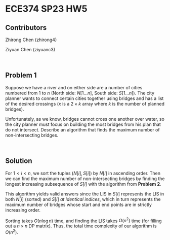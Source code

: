 # ECE374 SP23 HW5

## Contributors

Zhirong Chen (zhirong4)

Ziyuan Chen (ziyuanc3)

<br>

## Problem 1

Suppose we have a river and on either side are a number of cities numbered from $1$ to $n$ (North side: $N [1 \ldots n]$, South side: $S[1 \ldots n]$). The city planner wants to connect certain cities together using bridges and has a list of the desired crossings ($x$ is a $2 \times k$ array where
$k$ is the number of planned bridges).

Unfortunately, as we know, bridges cannot cross one another over water, so the city planner must focus on building the most bridges from his plan that do not intersect. Describe an algorithm that finds the maximum number of non-intersecting bridges.

<br>

## Solution

For $1 < i < n$, we sort the tuples $(N[i], S[i])$ by $N[i]$ in ascending order. Then we can find the maximum number of non-intersecting bridges by finding the longest increasing subsequence of $S[i]$ with the algorithm from **Problem 2**.

This algorithm yields valid answers since the LIS in $S[i]$ represents the LIS in both $N[i]$ (sorted) and $S[i]$ *at identical indices*, which in turn represents the maximum number of bridges whose start and end points are in strictly increasing order.

Sorting takes $O(n \log n)$ time, and finding the LIS takes $O(n^2)$ time (for filling out a $n \times n$ DP matrix). Thus, the total time complexity of our algorithm is $O(n^2)$.
